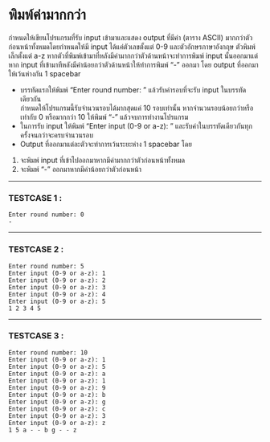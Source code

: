 # **พิมพ์ค่ามากกว่า**

กำหนดให้เขียนโปรแกรมที่รับ input เข้ามาและแสดง output ที่มีค่า (ตาราง ASCII) มากกว่าตัวก่อนหน้าทั้งหมดโดยกำหนดให้มี input ได้แค่ตัวเลขตั้งแต่ 0-9 และตัวอักษรภาษาอังกฤษ ตัวพิมพ์เล็กตั้งแต่ a-z หากตัวที่พิมพ์เข้ามาที่หลังมีค่ามากกว่าตัวด้านหน้าจะทำการพิมพ์ input นั้นออกมาแต่หาก input ที่เข้ามาทีหลังมีค่าน้อยกว่าตัวด้านหน้าให้ทำการพิมพ์ “-” ออกมา โดย output ที่ออกมาให้เว้นห่างกัน 1 spacebar  

- บรรทัดแรกให้พิมพ์ “Enter round number: ” แล้วรับค่ารอบที่จะรับ input ในบรรทัดเดียวกัน  
  กำหนดให้โปรแกรมนี้รับจำนวนรอบได้มากสุดแค่ 10 รอบเท่านั้น หากจำนวนรอบน้อยกว่าหรือเท่ากับ 0 หรือมากกว่า 10 ให้พิมพ์ “-” แล้วจบการทำงานโปรแกรม
-	ในการรับ input ให้พิมพ์ “Enter input (0-9 or a-z): ” และรับค่าในบรรทัดเดียวกันทุกครั้งจนกว่าจะครบจำนวนรอบ
-	Output ที่ออกมาแต่ละตัวจะทำการเว้นระยะห่าง 1 spacebar โดย
  1. จะพิมพ์ input ที่เข้าไปออกมาหากมีค่ามากกว่าตัวก่อนหน้าทั้งหมด
  2. จะพิมพ์ “-” ออกมาหากมีค่าน้อยกว่าตัวก่อนหน้า

----------

### TESTCASE 1 :

    Enter round number: 0
    -

----

### TESTCASE 2 :

    Enter round number: 5
    Enter input (0-9 or a-z): 1
    Enter input (0-9 or a-z): 2
    Enter input (0-9 or a-z): 3
    Enter input (0-9 or a-z): 4
    Enter input (0-9 or a-z): 5
    1 2 3 4 5

---

### TESTCASE 3 :

    Enter round number: 10
    Enter input (0-9 or a-z): 1
    Enter input (0-9 or a-z): 5
    Enter input (0-9 or a-z): a
    Enter input (0-9 or a-z): 1
    Enter input (0-9 or a-z): 9
    Enter input (0-9 or a-z): b
    Enter input (0-9 or a-z): g
    Enter input (0-9 or a-z): c
    Enter input (0-9 or a-z): 3
    Enter input (0-9 or a-z): z
    1 5 a - - b g - - z
